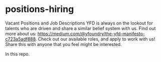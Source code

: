 # positions-hiring
Vacant Positions and Job Descriptions
YFD is always on the lookout for talents who are driven and share a similar belief system with us. Find out more about us: https://medium.com/@yfoundry/the-yfd-manifesto-c723a5adf888. Check out our available roles, and apply to work with us! Share this with anyone that you feel might be interested.  


In this repo.
